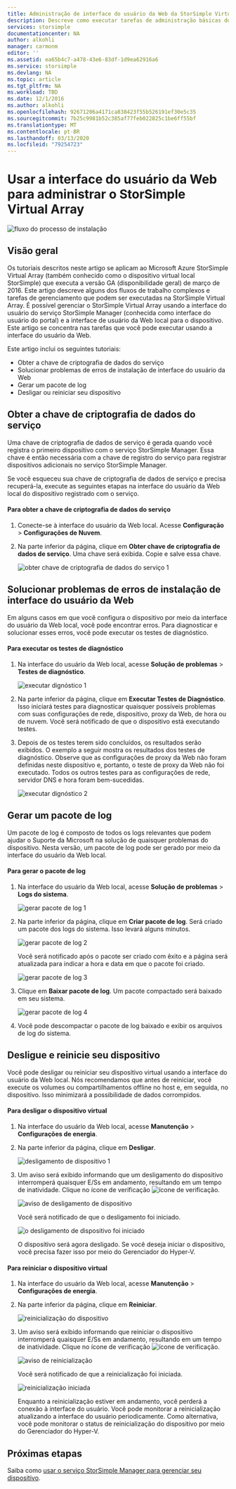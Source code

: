 ```yaml
---
title: Administração de interface do usuário da Web da StorSimple Virtual Array | Microsoft Docs
description: Descreve como executar tarefas de administração básicas do dispositivo por meio da interface do usuário da Web do StorSimple Virtual Array.
services: storsimple
documentationcenter: NA
author: alkohli
manager: carmonm
editor: ''
ms.assetid: ea65b4c7-a478-43e6-83df-1d9ea62916a6
ms.service: storsimple
ms.devlang: NA
ms.topic: article
ms.tgt_pltfrm: NA
ms.workload: TBD
ms.date: 12/1/2016
ms.author: alkohli
ms.openlocfilehash: 92671206a4171ca838423f55b526191ef30e5c35
ms.sourcegitcommit: 7b25c9981b52c385af77feb022825c1be6ff55bf
ms.translationtype: MT
ms.contentlocale: pt-BR
ms.lasthandoff: 03/13/2020
ms.locfileid: "79254723"
---
```

# <a name="use-the-web-ui-to-administer-your-storsimple-virtual-array"></a>Usar a interface do usuário da Web para administrar o StorSimple Virtual Array
![fluxo do processo de instalação](./media/storsimple-ova-web-ui-admin/manage4.png)

## <a name="overview"></a>Visão geral
Os tutoriais descritos neste artigo se aplicam ao Microsoft Azure StorSimple Virtual Array (também conhecido como o dispositivo virtual local StorSimple) que executa a versão GA (disponibilidade geral) de março de 2016. Este artigo descreve alguns dos fluxos de trabalho complexos e tarefas de gerenciamento que podem ser executadas na StorSimple Virtual Array. É possível gerenciar o StorSimple Virtual Array usando a interface do usuário do serviço StorSimple Manager (conhecida como interface do usuário do portal) e a interface de usuário da Web local para o dispositivo. Este artigo se concentra nas tarefas que você pode executar usando a interface do usuário da Web.

Este artigo inclui os seguintes tutoriais:

* Obter a chave de criptografia de dados do serviço
* Solucionar problemas de erros de instalação de interface do usuário da Web
* Gerar um pacote de log
* Desligar ou reiniciar seu dispositivo

## <a name="get-the-service-data-encryption-key"></a>Obter a chave de criptografia de dados do serviço
Uma chave de criptografia de dados de serviço é gerada quando você registra o primeiro dispositivo com o serviço StorSimple Manager. Essa chave é então necessária com a chave de registro do serviço para registrar dispositivos adicionais no serviço StorSimple Manager.

Se você esqueceu sua chave de criptografia de dados de serviço e precisa recuperá-la, execute as seguintes etapas na interface do usuário da Web local do dispositivo registrado com o serviço.

#### <a name="to-get-the-service-data-encryption-key"></a>Para obter a chave de criptografia de dados do serviço
1. Conecte-se à interface do usuário da Web local. Acesse **Configuração** > **Configurações de Nuvem**.
2. Na parte inferior da página, clique em **Obter chave de criptografia de dados de serviço**. Uma chave será exibida. Copie e salve essa chave.
   
    ![obter chave de criptografia de dados do serviço 1](./media/storsimple-ova-web-ui-admin/image27.png)

## <a name="troubleshoot-web-ui-setup-errors"></a>Solucionar problemas de erros de instalação de interface do usuário da Web
Em alguns casos em que você configura o dispositivo por meio da interface do usuário da Web local, você pode encontrar erros. Para diagnosticar e solucionar esses erros, você pode executar os testes de diagnóstico.

#### <a name="to-run-the-diagnostic-tests"></a>Para executar os testes de diagnóstico
1. Na interface do usuário da Web local, acesse **Solução de problemas** > **Testes de diagnóstico**.
   
    ![executar dignóstico 1](./media/storsimple-ova-web-ui-admin/image29.png)
2. Na parte inferior da página, clique em **Executar Testes de Diagnóstico**. Isso iniciará testes para diagnosticar quaisquer possíveis problemas com suas configurações de rede, dispositivo, proxy da Web, de hora ou de nuvem. Você será notificado de que o dispositivo está executando testes.
3. Depois de os testes terem sido concluídos, os resultados serão exibidos. O exemplo a seguir mostra os resultados dos testes de diagnóstico. Observe que as configurações de proxy da Web não foram definidas neste dispositivo e, portanto, o teste de proxy da Web não foi executado. Todos os outros testes para as configurações de rede, servidor DNS e hora foram bem-sucedidas.
   
    ![executar dignóstico 2](./media/storsimple-ova-web-ui-admin/image30.png)

## <a name="generate-a-log-package"></a>Gerar um pacote de log
Um pacote de log é composto de todos os logs relevantes que podem ajudar o Suporte da Microsoft na solução de quaisquer problemas do dispositivo. Nesta versão, um pacote de log pode ser gerado por meio da interface do usuário da Web local.

#### <a name="to-generate-the-log-package"></a>Para gerar o pacote de log
1. Na interface do usuário da Web local, acesse **Solução de problemas** > **Logs do sistema**.
   
    ![gerar pacote de log 1](./media/storsimple-ova-web-ui-admin/image31.png)
2. Na parte inferior da página, clique em **Criar pacote de log**. Será criado um pacote dos logs do sistema. Isso levará alguns minutos.
   
    ![gerar pacote de log 2](./media/storsimple-ova-web-ui-admin/image32.png)
   
    Você será notificado após o pacote ser criado com êxito e a página será atualizada para indicar a hora e data em que o pacote foi criado.
   
    ![gerar pacote de log 3](./media/storsimple-ova-web-ui-admin/image33.png)
3. Clique em **Baixar pacote de log**. Um pacote compactado será baixado em seu sistema.
   
    ![gerar pacote de log 4](./media/storsimple-ova-web-ui-admin/image34.png)
4. Você pode descompactar o pacote de log baixado e exibir os arquivos de log do sistema.

## <a name="shut-down-and-restart-your-device"></a>Desligue e reinicie seu dispositivo
Você pode desligar ou reiniciar seu dispositivo virtual usando a interface do usuário da Web local. Nós recomendamos que antes de reiniciar, você execute os volumes ou compartilhamentos offline no host e, em seguida, no dispositivo. Isso minimizará a possibilidade de dados corrompidos. 

#### <a name="to-shut-down-your-virtual-device"></a>Para desligar o dispositivo virtual
1. Na interface do usuário da Web local, acesse **Manutenção** > **Configurações de energia**.
2. Na parte inferior da página, clique em **Desligar**.
   
    ![desligamento de dispositivo 1](./media/storsimple-ova-web-ui-admin/image36.png)
3. Um aviso será exibido informando que um desligamento do dispositivo interromperá quaisquer E/Ss em andamento, resultando em um tempo de inatividade. Clique no ícone de verificação ![ícone de verificação](./media/storsimple-ova-web-ui-admin/image3.png).
   
    ![aviso de desligamento de dispositivo](./media/storsimple-ova-web-ui-admin/image37.png)
   
    Você será notificado de que o desligamento foi iniciado.
   
    ![o desligamento de dispositivo foi iniciado](./media/storsimple-ova-web-ui-admin/image38.png)
   
    O dispositivo será agora desligado. Se você deseja iniciar o dispositivo, você precisa fazer isso por meio do Gerenciador do Hyper-V.

#### <a name="to-restart-your-virtual-device"></a>Para reiniciar o dispositivo virtual
1. Na interface do usuário da Web local, acesse **Manutenção** > **Configurações de energia**.
2. Na parte inferior da página, clique em **Reiniciar**.
   
    ![reinicialização do dispositivo](./media/storsimple-ova-web-ui-admin/image36.png)
3. Um aviso será exibido informando que reiniciar o dispositivo interromperá quaisquer E/Ss em andamento, resultando em um tempo de inatividade. Clique no ícone de verificação ![ícone de verificação](./media/storsimple-ova-web-ui-admin/image3.png).
   
    ![aviso de reinicialização](./media/storsimple-ova-web-ui-admin/image37.png)
   
    Você será notificado de que a reinicialização foi iniciada.
   
    ![reinicialização iniciada](./media/storsimple-ova-web-ui-admin/image39.png)
   
    Enquanto a reinicialização estiver em andamento, você perderá a conexão à interface do usuário. Você pode monitorar a reinicialização atualizando a interface do usuário periodicamente. Como alternativa, você pode monitorar o status de reinicialização do dispositivo por meio do Gerenciador do Hyper-V.

## <a name="next-steps"></a>Próximas etapas
Saiba como [usar o serviço StorSimple Manager para gerenciar seu dispositivo](storsimple-virtual-array-manager-service-administration.md).


